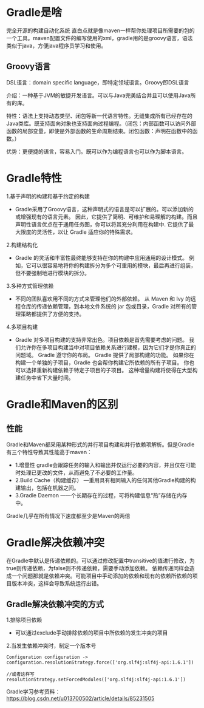 # Gradle是啥
完全开源的构建自动化系统 直白点就是像maven一样帮你处理项目所需要的包的一个工具。maven配置文件的编写使用的xml，gradle用的是groovy语言，语法类似于java，方便java程序员学习和使用。

## Groovy语言
DSL语言：domain specific language，即特定领域语言。Groovy即DSL语言

介绍：一种基于JVM的敏捷开发语言。可以与Java完美结合并且可以使用Java所有的库。

特性：语法上支持动态类型、闭包等新一代语言特性。无缝集成所有已经存在的Java类库。既支持面向对象也支持面向过程编程。（闭包：内部函数可以访问外部函数的局部变量，即使是外部函数的生命周期结束。闭包函数：声明在函数中的函数。）

优势：更便捷的语言，容易入门。既可以作为编程语言也可以作为脚本语言。

# Gradle特性
1.基于声明的构建和基于约定的构建
* Gradle采用了Groovy语言，这种声明式的语言是可以扩展的。可以添加新的或增强现有的语言元素。 因此，它提供了简明、可维护和易理解的构建。而且声明性语言优点在于通用任务图，你可以将其充分利用在构建中. 它提供了最大限度的灵活性，以让 Gradle 适应你的特殊需求。

2.构建结构化
* Gradle 的灵活和丰富性最终能够支持在你的构建中应用通用的设计模式。 例如，它可以很容易地将你的构建拆分为多个可重用的模块，最后再进行组装，但不要强制地进行模块的拆分。

3.多种方式管理依赖
* 不同的团队喜欢用不同的方式来管理他们的外部依赖。 从 Maven 和 Ivy 的远程仓库的传递依赖管理，到本地文件系统的 jar 包或目录，Gradle 对所有的管理策略都提供了方便的支持。

4.多项目构建
* Gradle 对多项目构建的支持非常出色。项目依赖是首先需要考虑的问题。 我们允许你在多项目构建当中对项目依赖关系进行建模，因为它们才是你真正的问题域。 Gradle 遵守你的布局。
Gradle 提供了局部构建的功能。 如果你在构建一个单独的子项目，Gradle 也会帮你构建它所依赖的所有子项目。 你也可以选择重新构建依赖于特定子项目的子项目。 这种增量构建将使得在大型构建任务中省下大量时间。

# Gradle和Maven的区别

## 性能
Gradle和Maven都采用某种形式的并行项目构建和并行依赖项解析。但是Gradle有三个特性导致其性能高于maven：
* 1.增量性 gradle会跟踪任务的输入和输出并仅运行必要的内容，并且仅在可能时处理已更改的文件，从而避免了不必要的工作量。
* 2.Build Cache（构建缓存） —重用具有相同输入的任何其他Gradle构建的构建输出，包括在机器之间。
* 3.Gradle Daemon —一个长期存在的过程，可将构建信息“热”存储在内存中。

Gradle几乎在所有情况下速度都至少是Maven的两倍

# Gradle解决依赖冲突
在Gradle中默认是传递依赖的。可以通过修改配置中transitive的值进行修改，为true则传递依赖，为false则不传递依赖，需要手动添加依赖。
依赖传递同样会造成一个问题那就是依赖冲突。可能项目中手动添加的依赖和现有的依赖所依赖的项目版本冲突，这样会导致系统运行出错。

## Gradle解决依赖冲突的方式
1.排除项目依赖
* 可以通过exclude手动排除依赖的项目中所依赖的发生冲突的项目

2.当发生依赖冲突时，制定一个版本号
```
Configuration configuration ->
configuration.resolutionStrategy.force(['org.slf4j:slf4j-api:1.6.1'])

//或者这样写
resolutionStrategy.setForcedModules(['org.slf4j:slf4j-api:1.6.1'])
```


Gradle学习参考资料：https://blog.csdn.net/u013700502/article/details/85231505
